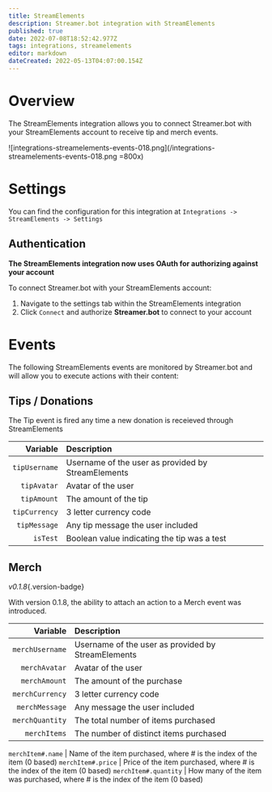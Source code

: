 ```yaml
---
title: StreamElements
description: Streamer.bot integration with StreamElements
published: true
date: 2022-07-08T18:52:42.977Z
tags: integrations, streamelements
editor: markdown
dateCreated: 2022-05-13T04:07:00.154Z
---
```


# Overview

The StreamElements integration allows you to connect Streamer.bot with your StreamElements account to receive tip and merch events.

![integrations-streamelements-events-018.png](/integrations-streamelements-events-018.png =800x)

# Settings

You can find the configuration for this integration at `Integrations -> StreamElements -> Settings`

## Authentication
**The StreamElements integration now uses OAuth for authorizing against your account**

To connect Streamer.bot with your StreamElements account: 
1. Navigate to the settings tab within the StreamElements integration
2. Click `Connect` and authorize **Streamer.bot** to connect to your account

# Events
The following StreamElements events are monitored by Streamer.bot and will allow you to execute actions with their content:

## Tips / Donations

The Tip event is fired any time a new donation is receieved through StreamElements

| Variable | Description |
|---------:|:------------|
`tipUsername` | Username of the user as provided by StreamElements
`tipAvatar` | Avatar of the user
`tipAmount` | The amount of the tip
`tipCurrency` | 3 letter currency code
`tipMessage` | Any tip message the user included
`isTest` | Boolean value indicating the tip was a test |  `True`/`False` 

## Merch
*v0.1.8*{.version-badge}

With version 0.1.8, the ability to attach an action to a Merch event was introduced.

| Variable | Description |
|---------:|:------------|
`merchUsername` | Username of the user as provided by StreamElements
`merchAvatar` | Avatar of the user
`merchAmount` | The amount of the purchase
`merchCurrency` | 3 letter currency code
`merchMessage` | Any message the user included
`merchQuantity` | The total number of items purchased
`merchItems` | The number of distinct items purchased

`merchItem#.name` | Name of the item purchased, where # is the index of the item (0 based)
`merchItem#.price` | Price of the item purchased, where # is the index of the item (0 based)
`merchItem#.quantity` | How many of the item was purchased, where # is the index of the item (0 based)

